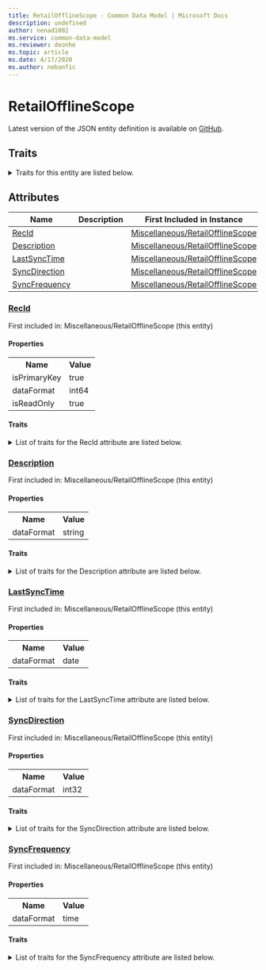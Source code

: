 ```yaml
---
title: RetailOfflineScope - Common Data Model | Microsoft Docs
description: undefined
author: nenad1002
ms.service: common-data-model
ms.reviewer: deonhe
ms.topic: article
ms.date: 4/17/2020
ms.author: nebanfic
---
```


# RetailOfflineScope

  
 Latest version of the JSON entity definition is available on <a href="https://github.com/Microsoft/CDM/tree/master/schemaDocuments/core/erp/Tables/Commerce/Retail/Miscellaneous/RetailOfflineScope.cdm.json" target="_blank">GitHub</a>.  

## Traits

<details>
<summary>Traits for this entity are listed below.  
</summary>

**is.identifiedBy**  
  names a specifc identity attribute to use with an entity  <table><tr><th>Parameter</th><th>Value</th><th>Data type</th><th>Explanation</th></tr><tr><td>attribute</td><td>[RetailOfflineScope/(resolvedAttributes)/RecId](#RecId)</td><td>attribute</td><td></td></tr></table>

**is.CDM.entityVersion**  
  <table><tr><th>Parameter</th><th>Value</th><th>Data type</th><th>Explanation</th></tr><tr><td>versionNumber</td><td>"1.0.0"</td><td>string</td><td>semantic version number of the entity</td></tr></table>

**is.application.releaseVersion**  
  <table><tr><th>Parameter</th><th>Value</th><th>Data type</th><th>Explanation</th></tr><tr><td>releaseVersion</td><td>"10.0.13.0"</td><td>string</td><td>semantic version number of the application introducing this entity</td></tr></table>

</details>

## Attributes

|Name|Description|First Included in Instance|
|---|---|---|
|[RecId](#RecId)||<a href="RetailOfflineScope.md" target="_blank">Miscellaneous/RetailOfflineScope</a>|
|[Description](#Description)||<a href="RetailOfflineScope.md" target="_blank">Miscellaneous/RetailOfflineScope</a>|
|[LastSyncTime](#LastSyncTime)||<a href="RetailOfflineScope.md" target="_blank">Miscellaneous/RetailOfflineScope</a>|
|[SyncDirection](#SyncDirection)||<a href="RetailOfflineScope.md" target="_blank">Miscellaneous/RetailOfflineScope</a>|
|[SyncFrequency](#SyncFrequency)||<a href="RetailOfflineScope.md" target="_blank">Miscellaneous/RetailOfflineScope</a>|

### <a href=#RecId name="RecId">RecId</a>

First included in: Miscellaneous/RetailOfflineScope (this entity)  

#### Properties

<table><tr><th>Name</th><th>Value</th></tr><tr><td>isPrimaryKey</td><td>true</td></tr><tr><td>dataFormat</td><td>int64</td></tr><tr><td>isReadOnly</td><td>true</td></tr></table>

#### Traits

<details>
<summary>List of traits for the RecId attribute are listed below.</summary>

**is.dataFormat.integer**  
**is.dataFormat.big**  
**is.identifiedBy**  
names a specifc identity attribute to use with an entity  <table><tr><th>Parameter</th><th>Value</th><th>Data type</th><th>Explanation</th></tr><tr><td>attribute</td><td>[RetailOfflineScope/(resolvedAttributes)/RecId](#RecId)</td><td>attribute</td><td></td></tr></table>

**is.readOnly**  
**is.dataFormat.integer**  
**is.dataFormat.big**  
</details>

### <a href=#Description name="Description">Description</a>

First included in: Miscellaneous/RetailOfflineScope (this entity)  

#### Properties

<table><tr><th>Name</th><th>Value</th></tr><tr><td>dataFormat</td><td>string</td></tr></table>

#### Traits

<details>
<summary>List of traits for the Description attribute are listed below.</summary>

**is.dataFormat.character**  
**is.dataFormat.big**  
**is.dataFormat.array**  
**is.dataFormat.character**  
**is.dataFormat.array**  
</details>

### <a href=#LastSyncTime name="LastSyncTime">LastSyncTime</a>

First included in: Miscellaneous/RetailOfflineScope (this entity)  

#### Properties

<table><tr><th>Name</th><th>Value</th></tr><tr><td>dataFormat</td><td>date</td></tr></table>

#### Traits

<details>
<summary>List of traits for the LastSyncTime attribute are listed below.</summary>

**is.dataFormat.date**  
**means.measurement.date**  
**is.dataFormat.date**  
</details>

### <a href=#SyncDirection name="SyncDirection">SyncDirection</a>

First included in: Miscellaneous/RetailOfflineScope (this entity)  

#### Properties

<table><tr><th>Name</th><th>Value</th></tr><tr><td>dataFormat</td><td>int32</td></tr></table>

#### Traits

<details>
<summary>List of traits for the SyncDirection attribute are listed below.</summary>

**is.dataFormat.integer**  
**is.dataFormat.integer**  
</details>

### <a href=#SyncFrequency name="SyncFrequency">SyncFrequency</a>

First included in: Miscellaneous/RetailOfflineScope (this entity)  

#### Properties

<table><tr><th>Name</th><th>Value</th></tr><tr><td>dataFormat</td><td>time</td></tr></table>

#### Traits

<details>
<summary>List of traits for the SyncFrequency attribute are listed below.</summary>

**is.dataFormat.time**  
**means.measurement.time**  
**is.dataFormat.time**  
</details>
